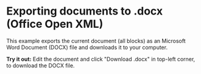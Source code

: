# Exporting documents to .docx (Office Open XML)

This example exports the current document (all blocks) as an Microsoft Word Document (DOCX) file and downloads it to your computer.

**Try it out:** Edit the document and click "Download .docx" in top-left corner, to download the DOCX file.
